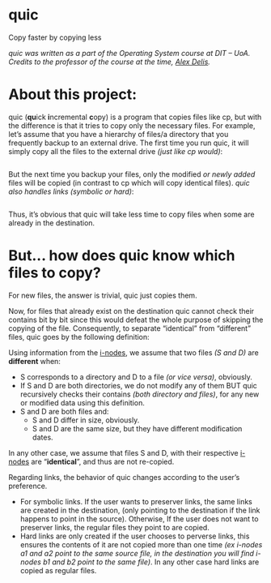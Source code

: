 # quic
Copy faster by copying less

*quic was written as a part of the Operating System course at DIT – UoA. Credits to the professor of the course at the time, [Alex Delis](https://www.alexdelis.eu/).*
# About this project:
quic (**qu**ick **i**ncremental **c**opy) is a program that copies files like cp, but with the difference is that it tries to copy only the necessary files. 
For example, let’s assume that you have a hierarchy of files/a directory that you frequently backup to an external drive. 
The first time you run quic, it will simply copy all the files to the external drive *(just like cp would)*:
```
```
But the next time you backup your files, only the modified *or newly added* files will be copied (in contrast to cp which will copy identical files). *quic also handles links (symbolic or hard)*:
```
```
Thus, it’s obvious that quic will take less time to copy files when some are already in the destination.

# But... how does quic know which files to copy?
For new files, the answer is trivial, quic just copies them. 

Now, for files that already exist on the destination quic cannot check their contains bit by bit since this would defeat the whole purpose of skipping the copying of the file. Consequently, to separate “identical” from “different” files, quic goes by the following definition:

Using information from the [i-nodes](https://en.wikipedia.org/wiki/Inode), we assume that two files *(S and D)* are **different** when:
-	S corresponds to a directory and D to a file *(or vice versa)*, obviously.
-	If S and D are both directories, we do not modify any of them BUT quic recursively checks their contains *(both directory and files)*, for any new or modified data using this definition. 
-	S and D are both files and:
    -	S and D differ in size, obviously.
    -	S and D are the same size, but they have different modification dates.

In any other case, we assume that files S and D, with their respective [i-nodes](https://en.wikipedia.org/wiki/Inode) are “**identical**”, and thus are not re-copied.

Regarding links, the behavior of quic changes according to the user’s preference.
-	For symbolic links. If the user wants to preserver links, the same links are created in the destination, (only pointing to the destination if the link happens to point in the source). Otherwise, If the user does not want to preserver links, the regular files they point to are copied.
-	Hard links are only created if the user chooses to perverse links, this ensures the contents of it are not copied more than one time *(ex i-nodes a1 and a2 point to the same source file, in the destination you will find i-nodes b1 and b2 point to the same file)*. In any other case hard links are copied as regular files. 

